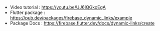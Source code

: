- Video tutorial : https://youtu.be/UJ6IQGkoEgA
- Flutter package : https://pub.dev/packages/firebase_dynamic_links/example 
- Package Docs : https://firebase.flutter.dev/docs/dynamic-links/create
